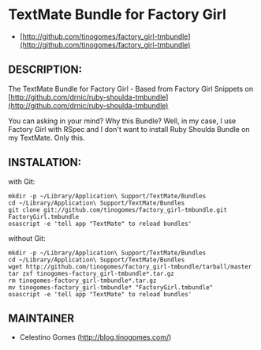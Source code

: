 TextMate Bundle for Factory Girl
================================

* [http://github.com/tinogomes/factory_girl-tmbundle](http://github.com/tinogomes/factory_girl-tmbundle)

DESCRIPTION:
------------

The TextMate Bundle for Factory Girl - Based from Factory Girl Snippets on [http://github.com/drnic/ruby-shoulda-tmbundle](http://github.com/drnic/ruby-shoulda-tmbundle)

You can asking in your mind? Why this Bundle? Well, in my case, I use Factory Girl with RSpec and I don't want to install Ruby Shoulda Bundle on my TextMate. Only this.

INSTALATION:
------------

with Git:

    mkdir -p ~/Library/Application\ Support/TextMate/Bundles
    cd ~/Library/Application\ Support/TextMate/Bundles
    git clone git://github.com/tinogomes/factory_girl-tmbundle.git FactoryGirl.tmbundle
    osascript -e 'tell app "TextMate" to reload bundles'

without Git:

    mkdir -p ~/Library/Application\ Support/TextMate/Bundles
    cd ~/Library/Application\ Support/TextMate/Bundles
    wget http://github.com/tinogomes/factory_girl-tmbundle/tarball/master
    tar zxf tinogomes-factory_girl-tmbundle*.tar.gz
    rm tinogomes-factory_girl-tmbundle*.tar.gz
    mv tinogomes-factory_girl-tmbundle* "FactoryGirl.tmbundle"
    osascript -e 'tell app "TextMate" to reload bundles'

MAINTAINER
----------

* Celestino Gomes (<http://blog.tinogomes.com/>)

